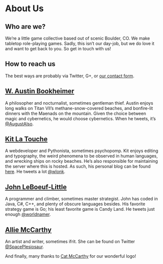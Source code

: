 # About Us

## Who are we?

We’re a little game collective based out of scenic Boulder, CO. We make
tabletop role-playing games. Sadly, this isn’t our day-job, but we do love it
and want to get back to you. So get in touch with us!

## How to reach us

The best ways are probably via Twitter, G+, or [our contact
form](http://games.transneptune.net/contact/).

## [W. Austin Bookheimer](https://plus.google.com/111145957696838369989/posts)

A philosopher and nocturnalist, sometimes gentleman thief. Austin enjoys long
walks on Titan&nbsp;VII’s methane-snow-covered beaches, and bonfire-lit dinners
with the Maenads on the mountain. Given the choice between magic and
cybernetics, he would choose cybernetics. When he tweets, it’s
[@AugustAlso](http://twitter.com/AugustAlso).

## [Kit La Touche](https://plus.google.com/+KitLaTouche/posts)

A webdeveloper and Pythonista, sometimes psychopomp. Kit enjoys editing and
typography, the weird phenomena to be observed in human languages, and wrecking
ships on rocky beaches. He’s also responsible for maintaining the server where
this is hosted. As such, his personal blog can be found
[here](http://transneptune.net/blog/). He tweets a lot
[@wlonk](http://twitter.com/wlonk).

## [John LeBoeuf-Little](https://plus.google.com/+JohnLeBoeufLittle/posts)

A programmer and climber, sometimes master strategist. John has coded in Java,
C#, C++, and plenty of obscure languages besides. His favorite strategy game is
Go; his least favorite game is Candy Land. He tweets just enough
[@worldnamer](http://twitter.com/worldnamer).

## [Allie McCarthy](https://plus.google.com/114745034260162338704/posts)

An artist and writer, sometimes ifrit. She can be found on Twitter
[@SpacePlesiosaur](http://twitter.com/SpacePlesiosaur).

And finally, many thanks to [Cat McCarthy](http://catmccarthy.com/) for our
wonderful logo!
